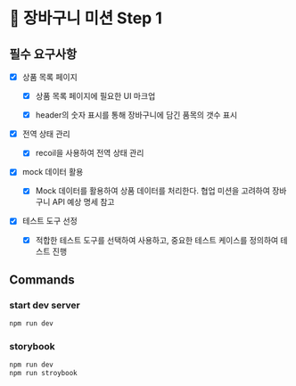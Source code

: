 # 🚀 장바구니 미션 Step 1

## 필수 요구사항

- [x] 상품 목록 페이지
    - [x] 상품 목록 페이지에 필요한 UI 마크업
    - [x] header의 숫자 표시를 통해 장바구니에 담긴 품목의 갯수 표시


- [x] 전역 상태 관리
    - [x] recoil을 사용하여 전역 상태 관리
    

- [x] mock 데이터 활용
    - [x] Mock 데이터를 활용하여 상품 데이터를 처리한다. 협업 미션을 고려하여 장바구니 API 예상 명세 참고


- [x] 테스트 도구 선정
  - [x] 적합한 테스트 도구를 선택하여 사용하고, 중요한 테스트 케이스를 정의하여 테스트 진행
  

## Commands

### start dev server
    
```bash
npm run dev
```

### storybook

```bash
npm run dev
npm run stroybook
```
  




